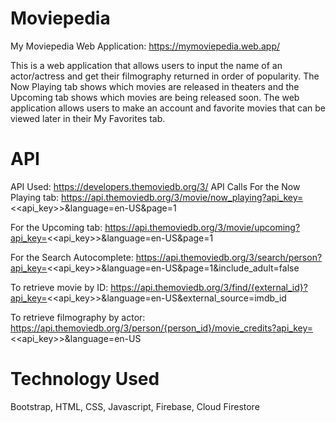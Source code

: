 # Moviepedia


My Moviepedia Web Application: https://mymoviepedia.web.app/

This is a web application that allows users to input the name of an actor/actress and get their filmography returned in order of popularity. The Now Playing tab shows which movies are released in theaters and the Upcoming tab shows which movies are being released soon. The web application allows users to make an account and favorite movies that can be viewed later in their My Favorites tab.  

# API 
API Used: https://developers.themoviedb.org/3/
API Calls
For the Now Playing tab: https://api.themoviedb.org/3/movie/now_playing?api_key=<<api_key>>&language=en-US&page=1

For the Upcoming tab: https://api.themoviedb.org/3/movie/upcoming?api_key=<<api_key>>&language=en-US&page=1

For the Search Autocomplete: https://api.themoviedb.org/3/search/person?api_key=<<api_key>>&language=en-US&page=1&include_adult=false

To retrieve movie by ID: https://api.themoviedb.org/3/find/{external_id}?api_key=<<api_key>>&language=en-US&external_source=imdb_id

To retrieve filmography by actor: https://api.themoviedb.org/3/person/{person_id}/movie_credits?api_key=<<api_key>>&language=en-US

# Technology Used

Bootstrap, HTML, CSS, Javascript, Firebase, Cloud Firestore
